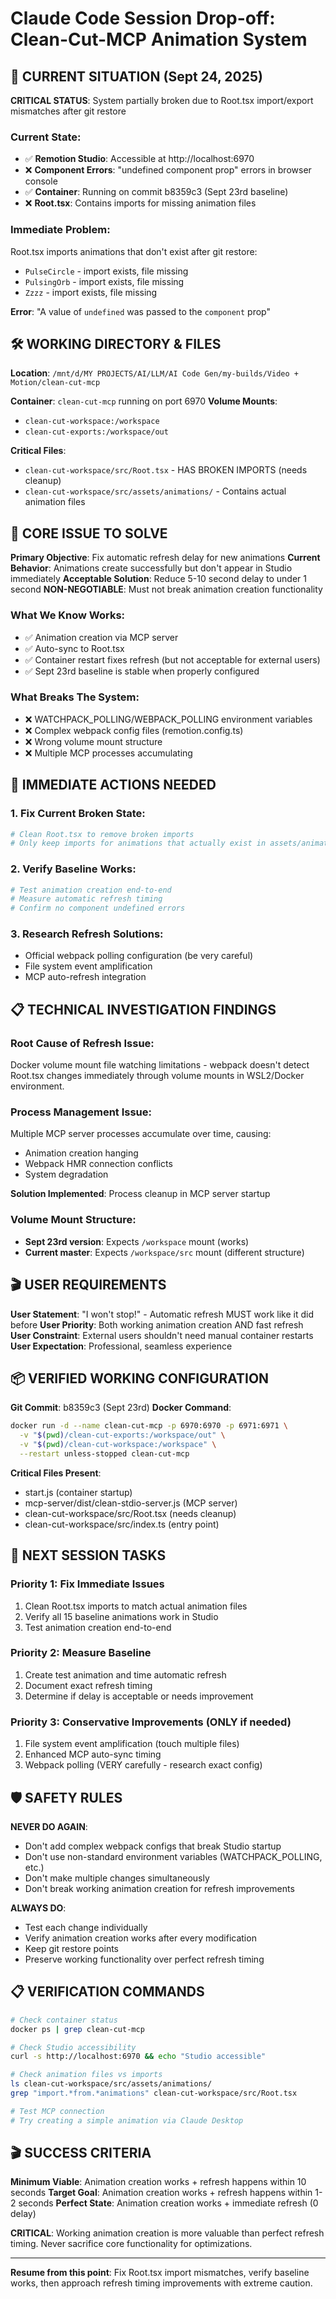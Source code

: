 # Claude Code Session Drop-off: Clean-Cut-MCP Animation System

## 🎯 CURRENT SITUATION (Sept 24, 2025)

**CRITICAL STATUS**: System partially broken due to Root.tsx import/export mismatches after git restore

### Current State:
- ✅ **Remotion Studio**: Accessible at http://localhost:6970
- ❌ **Component Errors**: "undefined component prop" errors in browser console
- ✅ **Container**: Running on commit b8359c3 (Sept 23rd baseline)
- ❌ **Root.tsx**: Contains imports for missing animation files

### Immediate Problem:
Root.tsx imports animations that don't exist after git restore:
- `PulseCircle` - import exists, file missing
- `PulsingOrb` - import exists, file missing
- `Zzzz` - import exists, file missing

**Error**: "A value of `undefined` was passed to the `component` prop"

## 🛠️ WORKING DIRECTORY & FILES

**Location**: `/mnt/d/MY PROJECTS/AI/LLM/AI Code Gen/my-builds/Video + Motion/clean-cut-mcp`

**Container**: `clean-cut-mcp` running on port 6970
**Volume Mounts**:
- `clean-cut-workspace:/workspace`
- `clean-cut-exports:/workspace/out`

**Critical Files**:
- `clean-cut-workspace/src/Root.tsx` - HAS BROKEN IMPORTS (needs cleanup)
- `clean-cut-workspace/src/assets/animations/` - Contains actual animation files

## 🎯 CORE ISSUE TO SOLVE

**Primary Objective**: Fix automatic refresh delay for new animations
**Current Behavior**: Animations create successfully but don't appear in Studio immediately
**Acceptable Solution**: Reduce 5-10 second delay to under 1 second
**NON-NEGOTIABLE**: Must not break animation creation functionality

### What We Know Works:
- ✅ Animation creation via MCP server
- ✅ Auto-sync to Root.tsx
- ✅ Container restart fixes refresh (but not acceptable for external users)
- ✅ Sept 23rd baseline is stable when properly configured

### What Breaks The System:
- ❌ WATCHPACK_POLLING/WEBPACK_POLLING environment variables
- ❌ Complex webpack config files (remotion.config.ts)
- ❌ Wrong volume mount structure
- ❌ Multiple MCP processes accumulating

## 🚨 IMMEDIATE ACTIONS NEEDED

### 1. Fix Current Broken State:
```bash
# Clean Root.tsx to remove broken imports
# Only keep imports for animations that actually exist in assets/animations/
```

### 2. Verify Baseline Works:
```bash
# Test animation creation end-to-end
# Measure automatic refresh timing
# Confirm no component undefined errors
```

### 3. Research Refresh Solutions:
- Official webpack polling configuration (be very careful)
- File system event amplification
- MCP auto-refresh integration

## 📋 TECHNICAL INVESTIGATION FINDINGS

### Root Cause of Refresh Issue:
Docker volume mount file watching limitations - webpack doesn't detect Root.tsx changes immediately through volume mounts in WSL2/Docker environment.

### Process Management Issue:
Multiple MCP server processes accumulate over time, causing:
- Animation creation hanging
- Webpack HMR connection conflicts
- System degradation

**Solution Implemented**: Process cleanup in MCP server startup

### Volume Mount Structure:
- **Sept 23rd version**: Expects `/workspace` mount (works)
- **Current master**: Expects `/workspace/src` mount (different structure)

## 🎬 USER REQUIREMENTS

**User Statement**: "I won't stop!" - Automatic refresh MUST work like it did before
**User Priority**: Both working animation creation AND fast refresh
**User Constraint**: External users shouldn't need manual container restarts
**User Expectation**: Professional, seamless experience

## 📦 VERIFIED WORKING CONFIGURATION

**Git Commit**: b8359c3 (Sept 23rd)
**Docker Command**:
```bash
docker run -d --name clean-cut-mcp -p 6970:6970 -p 6971:6971 \
  -v "$(pwd)/clean-cut-exports:/workspace/out" \
  -v "$(pwd)/clean-cut-workspace:/workspace" \
  --restart unless-stopped clean-cut-mcp
```

**Critical Files Present**:
- start.js (container startup)
- mcp-server/dist/clean-stdio-server.js (MCP server)
- clean-cut-workspace/src/Root.tsx (needs cleanup)
- clean-cut-workspace/src/index.ts (entry point)

## 🔄 NEXT SESSION TASKS

### Priority 1: Fix Immediate Issues
1. Clean Root.tsx imports to match actual animation files
2. Verify all 15 baseline animations work in Studio
3. Test animation creation end-to-end

### Priority 2: Measure Baseline
1. Create test animation and time automatic refresh
2. Document exact refresh timing
3. Determine if delay is acceptable or needs improvement

### Priority 3: Conservative Improvements (ONLY if needed)
1. File system event amplification (touch multiple files)
2. Enhanced MCP auto-sync timing
3. Webpack polling (VERY carefully - research exact config)

## 🛡️ SAFETY RULES

**NEVER DO AGAIN**:
- Don't add complex webpack configs that break Studio startup
- Don't use non-standard environment variables (WATCHPACK_POLLING, etc.)
- Don't make multiple changes simultaneously
- Don't break working animation creation for refresh improvements

**ALWAYS DO**:
- Test each change individually
- Verify animation creation works after every modification
- Keep git restore points
- Preserve working functionality over perfect refresh timing

## 📋 VERIFICATION COMMANDS

```bash
# Check container status
docker ps | grep clean-cut-mcp

# Check Studio accessibility
curl -s http://localhost:6970 && echo "Studio accessible"

# Check animation files vs imports
ls clean-cut-workspace/src/assets/animations/
grep "import.*from.*animations" clean-cut-workspace/src/Root.tsx

# Test MCP connection
# Try creating a simple animation via Claude Desktop
```

## 🎬 SUCCESS CRITERIA

**Minimum Viable**: Animation creation works + refresh happens within 10 seconds
**Target Goal**: Animation creation works + refresh happens within 1-2 seconds
**Perfect State**: Animation creation works + immediate refresh (0 delay)

**CRITICAL**: Working animation creation is more valuable than perfect refresh timing. Never sacrifice core functionality for optimizations.

---

**Resume from this point**: Fix Root.tsx import mismatches, verify baseline works, then approach refresh timing improvements with extreme caution.